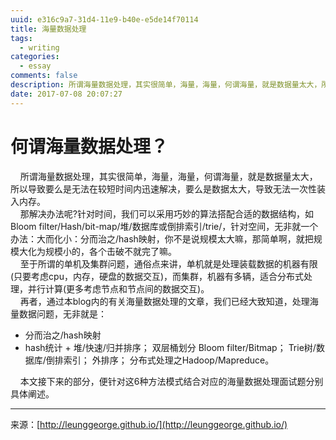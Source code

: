 ```yaml
---
uuid: e316c9a7-31d4-11e9-b40e-e5de14f70114
title: 海量数据处理
tags:
  - writing
categories:
  - essay
comments: false
description: 所谓海量数据处理，其实很简单，海量，海量，何谓海量，就是数据量太大，所以导致要么是无法在较短时间内迅速解决，要么是数据太大，导致无法一次性装入内存。  
date: 2017-07-08 20:07:27
---
```

# 何谓海量数据处理？

    所谓海量数据处理，其实很简单，海量，海量，何谓海量，就是数据量太大，所以导致要么是无法在较短时间内迅速解决，要么是数据太大，导致无法一次性装入内存。  
    那解决办法呢?针对时间，我们可以采用巧妙的算法搭配合适的数据结构，如Bloom filter/Hash/bit-map/堆/数据库或倒排索引/trie/，针对空间，无非就一个办法：大而化小：分而治之/hash映射，你不是说规模太大嘛，那简单啊，就把规模大化为规模小的，各个击破不就完了嘛。    
    至于所谓的单机及集群问题，通俗点来讲，单机就是处理装载数据的机器有限(只要考虑cpu，内存，硬盘的数据交互)，而集群，机器有多辆，适合分布式处理，并行计算(更多考虑节点和节点间的数据交互)。    
    再者，通过本blog内的有关海量数据处理的文章，我们已经大致知道，处理海量数据问题，无非就是：  

+ 分而治之/hash映射  
+ hash统计 + 堆/快速/归并排序；
双层桶划分
Bloom filter/Bitmap；
Trie树/数据库/倒排索引；
外排序；
分布式处理之Hadoop/Mapreduce。

    本文接下来的部分，便针对这6种方法模式结合对应的海量数据处理面试题分别具体阐述。










---
<link rel="stylesheet" href="http://yandex.st/highlightjs/6.1/styles/default.min.css">
<script src="http://yandex.st/highlightjs/6.1/highlight.min.js"></script>
<script>
hljs.tabReplace = ' ';
hljs.initHighlightingOnLoad();
</script>


来源：[http://leunggeorge.github.io/](http://leunggeorge.github.io/)  
